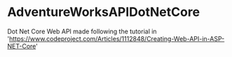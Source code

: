 # AdventureWorksAPIDotNetCore
Dot Net Core Web API made following the tutorial in 'https://www.codeproject.com/Articles/1112848/Creating-Web-API-in-ASP-NET-Core'
